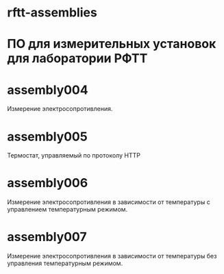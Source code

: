 # rftt-assemblies
ПО для измерительных установок для лаборатории РФТТ
===================================================

assembly004
===========

Измерение электросопротивления.

assembly005
==========

Термостат, управляемый по протоколу HTTP

assembly006
===========

Измерение электросопротивления в зависимости от температуры с управлением температурным режимом.

assembly007
===========

Измерение электросопротивления в зависимости от температуры без управления температурным режимом.
